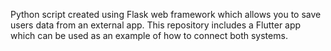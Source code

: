 Python script created using Flask web framework which allows you to save users data from an external app.
This repository includes a Flutter app which can be used as an example of how to connect both systems.
